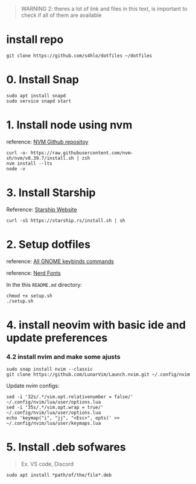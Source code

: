 > WARNING 2: theres a lot of link and files in this text, is important to check if all of them are available


# install repo


```
git clone https://github.com/s4hlo/dotfiles ~/dotfiles  
```
# 0. Install Snap
``` 
sudo apt install snapd
sudo service snapd start
```
# 1. Install node using nvm 
reference: [NVM Github repositoy](https://github.com/nvm-sh/nvm#installing-and-updating)

``` 
curl -o- https://raw.githubusercontent.com/nvm-sh/nvm/v0.39.7/install.sh | zsh
nvm install --lts
node -v
```
# 3. Install Starship

Reference: [Starship Website](https://starship.rs/)

```
curl -sS https://starship.rs/install.sh | sh
```

# 2. Setup dotfiles

reference: [All GNOME keybinds commands](https://gist.github.com/justgook/4257735)

reference: [Nerd Fonts](https://www.nerdfonts.com/font-downloads)


In the this `README.md` directory:

```
chmod +x setup.sh
./setup.sh
```

# 4. install neovim with basic ide and update preferences 

### 4.2 install nvim and make some ajusts

```
sudo snap install nvim --classic
git clone https://github.com/LunarVim/Launch.nvim.git ~/.config/nvim
```
Update nvim configs:

```
sed -i '32s/.*/vim.opt.relativenumber = false/' ~/.config/nvim/lua/user/options.lua
sed -i '35s/.*/vim.opt.wrap = true/' ~/.config/nvim/lua/user/options.lua
echo 'keymap("i", "jj", "<Esc>", opts)' >> ~/.config/nvim/lua/user/keymaps.lua
```

# 5. Install .deb sofwares 
> Ex. VS code, Discord
```
sudo apt install *path/of/the/file*.deb
```
